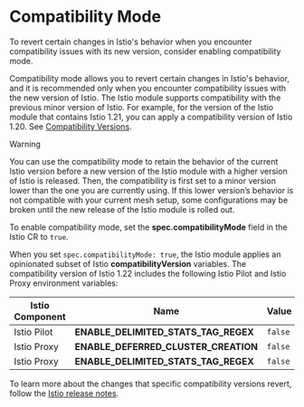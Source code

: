 # Compatibility Mode
To revert certain changes in Istio's behavior when you encounter compatibility issues with its new version, consider enabling compatibility mode.

Compatibility mode allows you to revert certain changes in Istio's behavior, and it is recommended only when you encounter compatibility issues with the new version of Istio. The Istio module supports compatibility with the previous minor version of Istio. For example, for the version of the Istio module that contains Istio 1.21, you can apply a compatibility version of Istio 1.20. See [Compatibility Versions](https://istio.io/latest/docs/setup/additional-setup/compatibility-versions/).

> [!WARNING]
> You can use the compatibility mode to retain the behavior of the current Istio version before a new version of the Istio module with a higher version of Istio is released. Then, the compatibility is first set to a minor version lower than the one you are currently using. If this lower version’s behavior is not compatible with your current mesh setup, some configurations may be broken until the new release of the Istio module is rolled out.

To enable compatibility mode, set the **spec.compatibilityMode** field in the Istio CR to `true`.

When you set `spec.compatibilityMode: true`, the Istio module applies an opinionated subset of Istio **compatibilityVersion** variables. The compatibility version of Istio 1.22 includes the following Istio Pilot and Istio Proxy environment variables:

| Istio Component | Name                                 | Value   |
|-----------------|--------------------------------------|---------|
| Istio Pilot     | **ENABLE_DELIMITED_STATS_TAG_REGEX** | `false` |
| Istio Proxy     | **ENABLE_DEFERRED_CLUSTER_CREATION** | `false` |
| Istio Proxy     | **ENABLE_DELIMITED_STATS_TAG_REGEX** | `false` |

To learn more about the changes that specific compatibility versions revert, follow the [Istio release notes](https://github.com/kyma-project/istio/releases).